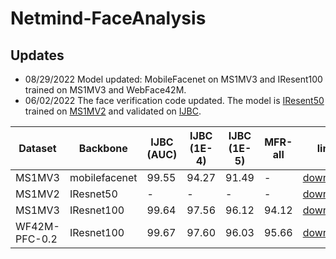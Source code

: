 # Netmind-FaceAnalysis

## Updates
 * 08/29/2022 Model updated: MobileFacenet on MS1MV3 and IResent100 trained on MS1MV3 and WebFace42M.
 * 06/02/2022 The face verification code updated. The model is [IResent50](https://arxiv.org/abs/2004.04989) trained on [MS1MV2](https://github.com/deepinsight/insightface/tree/master/recognition/_datasets_) and validated on [IJBC](https://github.com/deepinsight/insightface/tree/master/recognition/_datasets_).


Dataset | Backbone | IJBC (AUC) | IJBC (1E-4) | IJBC (1E-5) | MFR-all | link
--- | --- | --- | --- |--- | --- | ---
MS1MV3 | mobilefacenet | 99.55 | 94.27 | 91.49 | - | [download](https://drive.google.com/file/d/1Kd2fUdrpAUUERTi4jFasUPk8I8caa7QW/view?usp=sharing)
MS1MV2 | IResnet50 | - | -| - | - | [download](https://drive.google.com/file/d/1P7FZU16MOthOQ2cMXg1DZwXrYn0Js2wJ/view?usp=sharing)
MS1MV3 | IResnet100 | 99.64 | 97.56 | 96.12 | 94.12 | [download](https://drive.google.com/file/d/136rmns71yjuhZ9i-tTHDs81rbR71Wagj/view?usp=sharing)
WF42M-PFC-0.2 | IResnet100 | 99.67 | 97.60 | 96.03 | 95.66 | [download](https://drive.google.com/file/d/1-_YIsfC9U2QSdEd67_4SqGe9DU7tjC97/view?usp=sharing)
